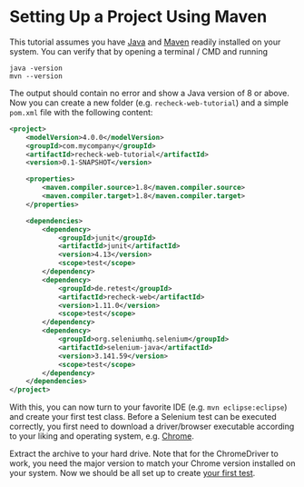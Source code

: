 # Setting Up a Project Using Maven

This tutorial assumes you have [Java](https://www.java.com/) and [Maven](https://maven.apache.org/) readily installed on your system. You can verify that by opening a terminal / CMD and running

```
java -version
mvn --version
```

The output should contain no error and show a Java version of 8 or above. Now you can create a new folder (e.g. `recheck-web-tutorial`) and a simple `pom.xml` file with the following content:

```xml
<project>
	<modelVersion>4.0.0</modelVersion>
	<groupId>com.mycompany</groupId>
	<artifactId>recheck-web-tutorial</artifactId>
	<version>0.1-SNAPSHOT</version>

	<properties>
		<maven.compiler.source>1.8</maven.compiler.source>
		<maven.compiler.target>1.8</maven.compiler.target>
	</properties>

	<dependencies>
		<dependency>
			<groupId>junit</groupId>
			<artifactId>junit</artifactId>
			<version>4.13</version>
			<scope>test</scope>
		</dependency>
		<dependency>
			<groupId>de.retest</groupId>
			<artifactId>recheck-web</artifactId>
			<version>1.11.0</version>
			<scope>test</scope>
		</dependency>
		<dependency>
			<groupId>org.seleniumhq.selenium</groupId>
			<artifactId>selenium-java</artifactId>
			<version>3.141.59</version>
			<scope>test</scope>
		</dependency>
	</dependencies>
</project>
```

With this, you can now turn to your favorite IDE (e.g. `mvn eclipse:eclipse`) and create your first test class. Before a Selenium test can be executed correctly, you first need to download a driver/browser executable according to your liking and operating system, e.g. [Chrome](http://chromedriver.storage.googleapis.com/index.html).

Extract the archive to your hard drive. Note that for the ChromeDriver to work, you need the major version to match your Chrome version installed on your system. Now we should be all set up to create [your first test](../tutorial/explicit-checks.md).
